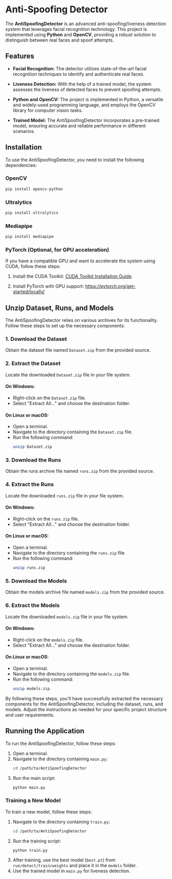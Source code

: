 # Anti-Spoofing Detector

The **AntiSpoofingDetector** is an advanced anti-spoofing/liveness detection system that leverages facial recognition technology. This project is implemented using **Python** and **OpenCV**, providing a robust solution to distinguish between real faces and spoof attempts.

## Features

- **Facial Recognition:** The detector utilizes state-of-the-art facial recognition techniques to identify and authenticate real faces.
  
- **Liveness Detection:** With the help of a trained model, the system assesses the liveness of detected faces to prevent spoofing attempts.

- **Python and OpenCV:** The project is implemented in Python, a versatile and widely-used programming language, and employs the OpenCV library for computer vision tasks.

- **Trained Model:** The AntiSpoofingDetector incorporates a pre-trained model, ensuring accurate and reliable performance in different scenarios.

## Installation

To use the AntiSpoofingDetector, you need to install the following dependencies:

### OpenCV

```bash
pip install opencv-python
```

### Ultralytics

```bash
pip install ultralytics
```
### Mediapipe

```bash
pip install mediapipe
```

### PyTorch (Optional, for GPU acceleration)

If you have a compatible GPU and want to accelerate the system using CUDA, follow these steps:

1. Install the CUDA Toolkit: [CUDA Toolkit Installation Guide](link-to-cuda-installation-guide).

2. Install PyTorch with GPU support: https://pytorch.org/get-started/locally/

## Unzip Dataset, Runs, and Models

The AntiSpoofingDetector relies on various archives for its functionality. Follow these steps to set up the necessary components:

### 1. Download the Dataset
Obtain the dataset file named `Dataset.zip` from the provided source.

### 2. Extract the Dataset
Locate the downloaded `Dataset.zip` file in your file system.

#### On Windows:
- Right-click on the `Dataset.zip` file.
- Select "Extract All..." and choose the destination folder.

#### On Linux or macOS:
- Open a terminal.
- Navigate to the directory containing the `Dataset.zip` file.
- Run the following command:
    ```bash
    unzip Dataset.zip
    ```

### 3. Download the Runs
Obtain the runs archive file named `runs.zip` from the provided source.

### 4. Extract the Runs
Locate the downloaded `runs.zip` file in your file system.

#### On Windows:
- Right-click on the `runs.zip` file.
- Select "Extract All..." and choose the destination folder.

#### On Linux or macOS:
- Open a terminal.
- Navigate to the directory containing the `runs.zip` file.
- Run the following command:
    ```bash
    unzip runs.zip
    ```

### 5. Download the Models
Obtain the models archive file named `models.zip` from the provided source.

### 6. Extract the Models
Locate the downloaded `models.zip` file in your file system.

#### On Windows:
- Right-click on the `models.zip` file.
- Select "Extract All..." and choose the destination folder.

#### On Linux or macOS:
- Open a terminal.
- Navigate to the directory containing the `models.zip` file.
- Run the following command:
    ```bash
    unzip models.zip
    ```

By following these steps, you'll have successfully extracted the necessary components for the AntiSpoofingDetector, including the dataset, runs, and models. Adjust the instructions as needed for your specific project structure and user requirements.



## Running the Application

To run the AntiSpoofingDetector, follow these steps:

1. Open a terminal.
2. Navigate to the directory containing `main.py`:
    ```bash
    cd /path/to/AntiSpoofingDetector
    ```
3. Run the main script:
    ```bash
    python main.py
    ```

### Training a New Model

To train a new model, follow these steps:

1. Navigate to the directory containing `train.py`:
    ```bash
    cd /path/to/AntiSpoofingDetector
    ```
2. Run the training script:
    ```bash
    python train.py
    ```
3. After training, use the best model (`best.pt`) from `run/detect/train/weights` and place it in the `models` folder.
4. Use the trained model in `main.py` for liveness detection.


